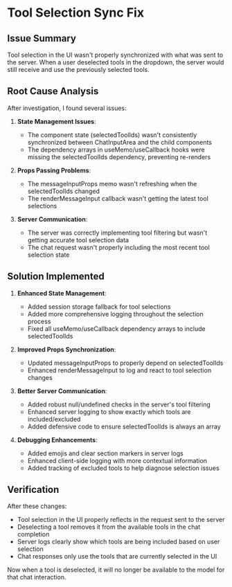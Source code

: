 # Tool Selection Sync Fix

## Issue Summary

Tool selection in the UI wasn't properly synchronized with what was sent to the server. When a user deselected tools in the dropdown, the server would still receive and use the previously selected tools.

## Root Cause Analysis

After investigation, I found several issues:

1. **State Management Issues**: 
   - The component state (selectedToolIds) wasn't consistently synchronized between ChatInputArea and the child components
   - The dependency arrays in useMemo/useCallback hooks were missing the selectedToolIds dependency, preventing re-renders

2. **Props Passing Problems**:
   - The messageInputProps memo wasn't refreshing when the selectedToolIds changed
   - The renderMessageInput callback wasn't getting the latest tool selections

3. **Server Communication**:
   - The server was correctly implementing tool filtering but wasn't getting accurate tool selection data
   - The chat request wasn't properly including the most recent tool selection state

## Solution Implemented

1. **Enhanced State Management**:
   - Added session storage fallback for tool selections
   - Added more comprehensive logging throughout the selection process
   - Fixed all useMemo/useCallback dependency arrays to include selectedToolIds

2. **Improved Props Synchronization**:
   - Updated messageInputProps to properly depend on selectedToolIds
   - Enhanced renderMessageInput to log and react to tool selection changes

3. **Better Server Communication**:
   - Added robust null/undefined checks in the server's tool filtering
   - Enhanced server logging to show exactly which tools are included/excluded
   - Added defensive code to ensure selectedToolIds is always an array

4. **Debugging Enhancements**:
   - Added emojis and clear section markers in server logs
   - Enhanced client-side logging with more contextual information
   - Added tracking of excluded tools to help diagnose selection issues

## Verification

After these changes:
- Tool selection in the UI properly reflects in the request sent to the server
- Deselecting a tool removes it from the available tools in the chat completion
- Server logs clearly show which tools are being included based on user selection
- Chat responses only use the tools that are currently selected in the UI

Now when a tool is deselected, it will no longer be available to the model for that chat interaction.